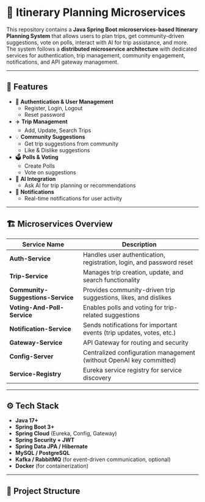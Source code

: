 # 🧳 Itinerary Planning Microservices

This repository contains a **Java Spring Boot microservices-based Itinerary Planning System** that allows users to plan trips, get community-driven suggestions, vote on polls, interact with AI for trip assistance, and more.  
The system follows a **distributed microservice architecture** with dedicated services for authentication, trip management, community engagement, notifications, and API gateway management.

---

## 🚀 Features

- 🔑 **Authentication & User Management**
  - Register, Login, Logout
  - Reset password
- ✈️ **Trip Management**
  - Add, Update, Search Trips
- 💡 **Community Suggestions**
  - Get trip suggestions from community
  - Like & Dislike suggestions
- 🗳 **Polls & Voting**
  - Create Polls
  - Vote on suggestions
- 🤖 **AI Integration**
  - Ask AI for trip planning or recommendations
- 🔔 **Notifications**
  - Real-time notifications for user activity

---

## 🏗 Microservices Overview

| Service Name                  | Description |
|-------------------------------|-------------|
| **Auth-Service**              | Handles user authentication, registration, login, and password reset |
| **Trip-Service**              | Manages trip creation, update, and search functionality |
| **Community-Suggestions-Service** | Provides community-driven trip suggestions, likes, and dislikes |
| **Voting-And-Poll-Service**   | Enables polls and voting for trip-related suggestions |
| **Notification-Service**      | Sends notifications for important events (trip updates, votes, etc.) |
| **Gateway-Service**           | API Gateway for routing and security |
| **Config-Server**             | Centralized configuration management (without OpenAI key committed) |
| **Service-Registry**          | Eureka service registry for service discovery |

---

## ⚙️ Tech Stack

- **Java 17+**
- **Spring Boot 3+**
- **Spring Cloud** (Eureka, Config, Gateway)
- **Spring Security + JWT**
- **Spring Data JPA / Hibernate**
- **MySQL / PostgreSQL**
- **Kafka / RabbitMQ** (for event-driven communication, optional)
- **Docker** (for containerization)

---

## 📂 Project Structure
